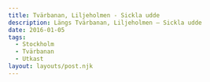 ```yaml
---
title: Tvärbanan, Liljeholmen - Sickla udde
description: Längs Tvärbanan, Liljeholmen – Sickla udde
date: 2016-01-05 
tags:
  - Stockholm
  - Tvärbanan
  - Utkast
layout: layouts/post.njk
---
```

